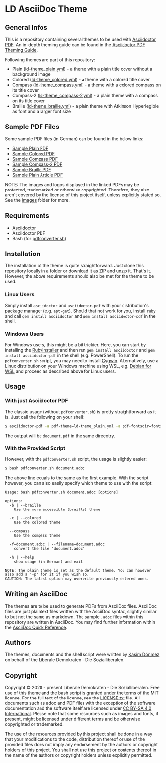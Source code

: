# LD AsciiDoc Theme

## General Infos
This is a repository containing several themes to be used with [Asciidoctor PDF](https://github.com/asciidoctor/asciidoctor-pdf). An in-depth theming guide can be found in the [Asciidoctor PDF Theming Guide](https://github.com/asciidoctor/asciidoctor-pdf/blob/v1.5.4/docs/theming-guide.adoc).

Following themes are part of this repository:

* Plain ([ld-theme_plain.yml](ld-theme_plain.yml)) - a theme with a plain title cover without a background image
* Colored  ([ld-theme_colored.yml](ld-theme_colored.yml)) - a theme with a colored title cover
* Compass ([ld-theme_compass.yml](ld-theme_compass.yml)) - a theme with a colored compass on its title cover
* Compass-2 ([ld-theme_compass-2.yml](ld-theme_compass-2.yml)) - a plain theme with a compass on its title cover
* Braille ([ld-theme_braille.yml](ld-theme_braille.yml)) - a plain theme with Atkinson Hyperlegible as font and a larger font size

## Sample PDF Files
Some sample PDF files (in German) can be found in the below links:

* [Sample Plain PDF](https://cloud.liberale-demokraten.de/s/HnCkzp4XrBMo6mw)
* [Sample Colored PDF](https://cloud.liberale-demokraten.de/s/rGLBJ37AYC4ptNr)
* [Sample Compass PDF](https://cloud.liberale-demokraten.de/s/yrrBcJSMMM7oiAe)
* [Sample Compass-2 PDF](https://cloud.liberale-demokraten.de/s/MgFDLEZ85ff7raf)
* [Sample Braille PDF](https://cloud.liberale-demokraten.de/s/WBmjN3PrrfmS63Z)
* [Sample Plain Article PDF](https://cloud.liberale-demokraten.de/s/6pmLoz3x2bexBH7)

NOTE: The images and logos displayed in the linked PDFs may be protected, trademarked or otherwise copyrighted. Therefore, they also aren't covered by the license of this project itself, unless explicitly stated so. See the [images](images/) folder for more.

## Requirements

* [Asciidoctor](https://asciidoctor.org/)
* Asciidoctor PDF
* Bash (for [pdfconverter.sh](pdfconverter.sh))

## Installation
The installation of the theme is quite straightforward. Just clone this repository locally in a folder or download it as ZIP and unzip it. That's it. However, the above requirements should also be met for the theme to be used.

### Linux Users
Simply install `asciidoctor` and `asciidoctor-pdf` with your distribution's package manager (e.g. `apt-get`). Should that not work for you, install `ruby` and call `gem install asciidoctor` and `gem install asciidoctor-pdf` in the shell.

### Windows Users
For Windows users, this might be a bit trickier. Here, you can start by installing the [RubyInstaller](https://rubyinstaller.org) and then run `gem install asciidoctor` and `gem install asciidoctor-pdf` in the shell (e.g. PowerShell). To run the `pdfconverter.sh` script, you may need to install [Cygwin](httpw://cygwin.com). Alternatively, use a Linux distribution on your Windows machine using WSL, e.g. [Debian for WSL](https://www.microsoft.com/en-us/p/debian/9msvkqc78pk6) and proceed as described above for Linux users.

## Usage
### With just Asciidoctor PDF
The classic usage (without `pdfconverter.sh`) is pretty straightforward as it is. Just call the following on your shell:

```sh
$ asciidoctor-pdf -a pdf-theme=ld-theme_plain.yml -a pdf-fontsdir=fonts/ document.adoc
```

The output will be `document.pdf` in the same direcotry.

### With the Provided Script
However, with the `pdfconverter.sh` script, the usage is slightly easier:

```sh
$ bash pdfconverter.sh document.adoc
```

The above line equals to the same as the first example. With the script however, you can also easily specify which theme to use with the script:

```
Usage: bash pdfconverter.sh document.adoc [options]

options:
  -b | --braille
    Use the more accessible (braille) theme

  -c | --colored
    Use the colored theme

  --compass
    Use the compass theme

  -f=document.adoc | --filename=document.adoc
    convert the file 'document.adoc'
	
  -h | --help
    show usage (in German) and exit

NOTE: The plain theme is set as the default theme. You can however also add a '-p' for it if you wish so.
CAUTION: The latest option may overwrite previously entered ones.
```

## Writing an AsciiDoc
The themes are to be used to generate PDFs from AsciiDoc files. AsciiDoc files are just plaintext files written with the AsciiDoc syntax, slightly similar to but not the same as markdown. The sample `.adoc` files within this repository are written in AsciiDoc. You may find further information within the [AsciiDoc Quick Reference](https://asciidoctor.org/docs/asciidoc-syntax-quick-reference/).

## Authors
The themes, documents and the shell script were written by [Kasim Dönmez](https://github.com/mkasimd) on behalf of the Liberale Demokraten - Die Sozialliberalen.

## Copyright
Copyright © 2020 - present Liberale Demokraten - Die Sozialliberalen. Free use of this theme and the bash script is granted under the terms of the MIT license. For the full text of the license, see the [LICENSE.txt](LICENSE.txt) file. All documents such as adoc and PDF files with the exception of the software documentation and the software itself are licensed under [CC BY-SA 4.0 International](https://creativecommons.org/licenses/by-sa/4.0/). Please note that some resources such as images and fonts, if present, might be licensed under different terms and be otherwise copyrighted or trademarked.

The use of the resources provided by this project shall be done in a way that your modifications to the code, distribution thereof or use of the provided files does not imply any endorsement by the authors or copyright holders of this project. You shall not use this project or contents thereof in the name of the authors or copyright holders unless explicitly permitted.
